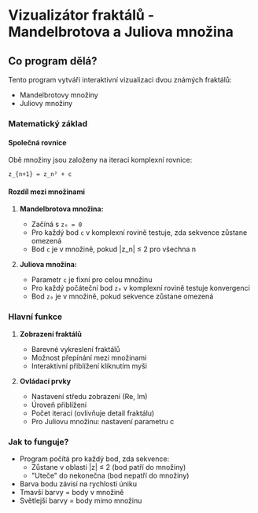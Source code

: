 # Vizualizátor fraktálů - Mandelbrotova a Juliova množina

## Co program dělá?

Tento program vytváří interaktivní vizualizaci dvou známých fraktálů:
- Mandelbrotovy množiny
- Juliovy množiny

### Matematický základ

#### Společná rovnice
Obě množiny jsou založeny na iteraci komplexní rovnice:
```
z_{n+1} = z_n² + c
```

#### Rozdíl mezi množinami
1. **Mandelbrotova množina:**
   - Začíná s `z₀ = 0`
   - Pro každý bod `c` v komplexní rovině testuje, zda sekvence zůstane omezená
   - Bod `c` je v množině, pokud |z_n| ≤ 2 pro všechna n

2. **Juliova množina:**
   - Parametr `c` je fixní pro celou množinu
   - Pro každý počáteční bod `z₀` v komplexní rovině testuje konvergenci
   - Bod `z₀` je v množině, pokud sekvence zůstane omezená

### Hlavní funkce
1. **Zobrazení fraktálů**
   - Barevné vykreslení fraktálů
   - Možnost přepínání mezi množinami
   - Interaktivní přiblížení kliknutím myši

2. **Ovládací prvky**
   - Nastavení středu zobrazení (Re, Im)
   - Úroveň přiblížení
   - Počet iterací (ovlivňuje detail fraktálu)
   - Pro Juliovu množinu: nastavení parametru c

### Jak to funguje?
- Program počítá pro každý bod, zda sekvence:
  - Zůstane v oblasti |z| ≤ 2 (bod patří do množiny)
  - "Uteče" do nekonečna (bod nepatří do množiny)
- Barva bodu závisí na rychlosti úniku
- Tmavší barvy = body v množině
- Světlejší barvy = body mimo množinu